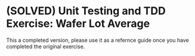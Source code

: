 # (SOLVED) Unit Testing and TDD Exercise: Wafer Lot Average
This a completed version, please use it as a refernce guide once you have completed the original exercise. 
